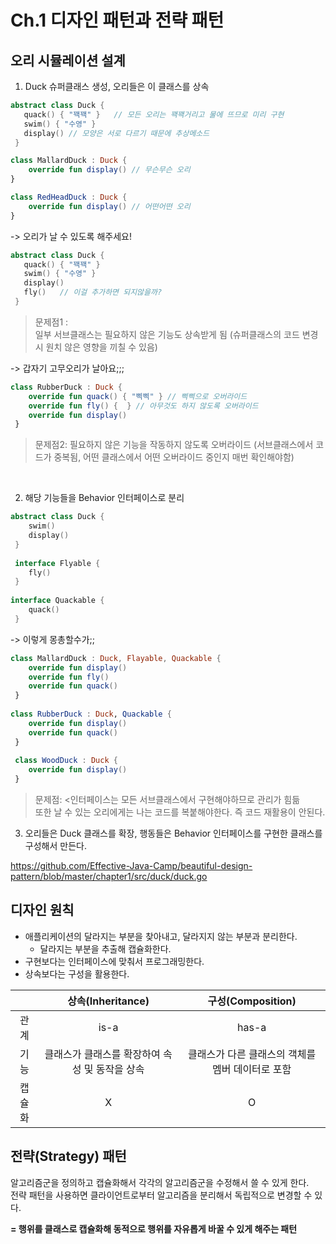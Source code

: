 # Ch.1 디자인 패턴과 전략 패턴

## 오리 시뮬레이션 설계

1. Duck 슈퍼클래스 생성, 오리들은 이 클래스를 상속

     
```kotlin
abstract class Duck {
   quack() { "꽥꽥" }   // 모든 오리는 꽥꽥거리고 물에 뜨므로 미리 구현
   swim() { "수영" }
   display() // 모양은 서로 다르기 때문에 추상메소드
 }
```
```kotlin
class MallardDuck : Duck {
	override fun display() // 무슨무슨 오리
}

class RedHeadDuck : Duck {
	override fun display() // 어떤어떤 오리
}
```

-> 오리가 날 수 있도록 해주세요!
 

```kotlin
abstract class Duck {
   quack() { "꽥꽥" }
   swim() { "수영" }
   display()
   fly()   // 이걸 추가하면 되지않을까?
 }
```
> 문제점1 : <br> 일부 서브클래스는 필요하지 않은 기능도 상속받게 됨
     (슈퍼클래스의 코드 변경 시 원치 않은 영향을 끼칠 수 있음)
     
-> 갑자기 고무오리가 날아요;;;

     

```kotlin
class RubberDuck : Duck {
	override fun quack() { "삑삑" } // 삑삑으로 오버라이드 
	override fun fly() {  } // 아무것도 하지 않도록 오버라이드
	override fun display() 
 }
 ```
 > 문제점2: 필요하지 않은 기능을 작동하지 않도록 오버라이드
     (서브클래스에서 코드가 중복됨, 어떤 클래스에서 어떤 오버라이드 중인지 매번 확인해야함)


<br>

2. 해당 기능들을 Behavior 인터페이스로 분리

```kotlin
abstract class Duck {
	swim()
	display()
 }
 
 interface Flyable {
	fly()
 }
 
interface Quackable {
	quack()
 }
```

-> 이렇게 몽총할수가;;

```kotlin
class MallardDuck : Duck, Flayable, Quackable {
	override fun display()
	override fun fly()
	override fun quack()
 }
 
class RubberDuck : Duck, Quackable {
	override fun display()
	override fun quack()
 }
 
 class WoodDuck : Duck {
 	override fun display()
 }
```
 > 문제점: <인터페이스는 모든 서브클래스에서 구현해야하므로 관리가 힘듦 <br>
 또한 날 수 있는 오리에게는 나는 코드를 복붙해야한다. 즉 코드 재활용이 안된다.
 
3. 오리들은 Duck 클래스를 확장, 행동들은 Behavior 인터페이스를 구현한 클래스를 구성해서 만든다.

 https://github.com/Effective-Java-Camp/beautiful-design-pattern/blob/master/chapter1/src/duck/duck.go

## 디자인 원칙

- 애플리케이션의 달라지는 부분을 찾아내고, 달라지지 않는 부분과 분리한다.
  - 달라지는 부분을 추출해 캡슐화한다.
- 구현보다는 인터페이스에 맞춰서 프로그래밍한다.
- 상속보다는 구성을 활용한다.

| | 상속(Inheritance) | 구성(Composition) |
|:--:|:--:|:--:|
| 관계 | is-a | has-a |
| 기능 | 클래스가 클래스를 확장하여 속성 및 동작을 상속 |클래스가 다른 클래스의 객체를 멤버 데이터로 포함|
| 캡슐화| X | O |

## 전략(Strategy) 패턴

알고리즘군을 정의하고 캡슐화해서 각각의 알고리즘군을 수정해서 쓸 수 있게 한다. <br>
전략 패턴을 사용하면 클라이언트로부터 알고리즘을 분리해서 독립적으로 변경할 수 있다.

<b>= 행위를 클래스로 캡슐화해 동적으로 행위를 자유롭게 바꿀 수 있게 해주는 패턴</b>
